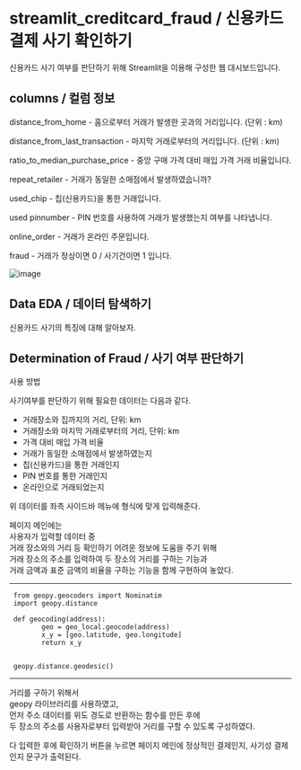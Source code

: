 # streamlit_creditcard_fraud / 신용카드 결제 사기 확인하기

신용카드 사기 여부를 판단하기 위해 
Streamlit을 이용해 구성한 웹 대시보드입니다.


## columns / 컬럼 정보

distance_from_home - 홈으로부터 거래가 발생한 곳과의 거리입니다. (단위 : km)

distance_from_last_transaction - 마지막 거래로부터의 거리입니다. (단위 : km)

ratio_to_median_purchase_price - 중앙 구매 가격 대비 매입 가격 거래 비율입니다.

repeat_retailer - 거래가 동일한 소매점에서 발생하였습니까?

used_chip - 칩(신용카드)을 통한 거래입니다.
     
used pinnumber - PIN 번호를 사용하여 거래가 발생했는지 여부를 나타냅니다.

online_order - 거래가 온라인 주문입니다.

fraud - 거래가 정상이면 0 / 사기건이면 1 입니다.

![image](https://user-images.githubusercontent.com/105832386/172273027-3e2b553b-0522-4c0f-b3fd-b46cf1570821.png)

## Data EDA / 데이터 탐색하기
신용카드 사기의 특징에 대해 알아보자.

## Determination of Fraud / 사기 여부 판단하기

사용 방법

사기여부를 판단하기 위해 필요한 데이터는 다음과 같다.

- 거래장소와 집까지의 거리, 단위: km
- 거래장소와 마지막 거래로부터의 거리, 단위: km
- 가격 대비 매입 가격 비율
- 거래가 동일한 소매점에서 발생하였는지
- 칩(신용카드)을 통한 거래인지
- PIN 번호를 통한 거래인지
- 온라인으로 거래되었는지 

위 데이터를 좌측 사이드바 메뉴에 형식에 맞게 입력해준다.



페이지 메인에는    
사용자가 입력할 데이터 중       
거래 장소와의 거리 등 확인하기 어려운 정보에 도움을 주기 위해    
거래 장소의 주소를 입력하여 두 장소의 거리를 구하는 기능과     
거래 금액과 표준 금액의 비율을 구하는 기능을 함께 구현하여 놓았다.    

***
     from geopy.geocoders import Nominatim
     import geopy.distance

     def geocoding(address):
            geo = geo_local.geocode(address)
            x_y = [geo.latitude, geo.longitude]
            return x_y
     
     
     geopy.distance.geodesic()
***

거리를 구하기 위해서   
geopy 라이브러리를 사용하였고,   
먼저 주소 데이터를 위도 경도로 반환하는 함수를 만든 후에   
두 장소의 주소를 사용자로부터 입력받아 거리를 구할 수 있도록 구성하였다.   

다 입력한 후에 확인하기 버튼을 누르면 페이지 메인에 정상적인 결제인지, 사기성 결제인지 문구가 출력된다.
